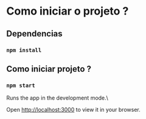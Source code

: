 # Como iniciar o projeto ?

## Dependencias
### `npm install`

## Como iniciar projeto ?
### `npm start`
Runs the app in the development mode.\

Open [http://localhost:3000](http://localhost:3000) to view it in your browser.


